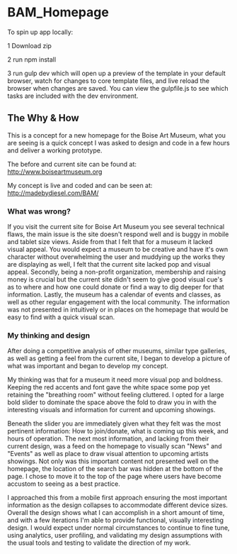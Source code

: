 # BAM_Homepage

To spin up app locally:

1 Download zip

2 run npm install

3 run gulp dev which will open up a preview of the template in your default browser, watch for changes to core template files, and live reload the browser when changes are saved. You can view the gulpfile.js to see which tasks are included with the dev environment.

## The Why & How

This is a concept for a new homepage for the Boise Art Museum, what you are seeing is a quick
concept I was asked to design and code in a few hours and deliver a working prototype.

The before and current site can be found at:
http://www.boiseartmuseum.org

My concept is live and coded and can be seen at:
http://madebydiesel.com/BAM/

### What was wrong?

If you visit the current site for Boise Art Museum you see several technical flaws,
the main issue is the site doesn't respond well and is buggy in mobile and tablet size
views. Aside from that I felt that for a museum it lacked visual appeal. You would expect
a museum to be creative and have it's own character without overwhelming the user and muddying up the works they are displaying as well, I felt that the current site lacked pop and
visual appeal. Secondly, being a non-profit organization, membership and raising money is
crucial but the current site didn't seem to give good visual cue's as to where and how one could donate or find a way to dig deeper for that information. Lastly, the museum has a calendar of events and classes, as well as other regular engagement with the local community. The information was not presented in intuitively or in places on the homepage that would be easy to find with a quick visual scan.

### My thinking and design

After doing a competitive analysis of other museums, similar type galleries, as well as
getting a feel from the current site, I began to develop a picture of what was important
and began to develop my concept.

My thinking was that for a museum it need more visual pop and boldness. Keeping the red
accents and font gave the white space some pop yet retaining the "breathing room"
without feeling cluttered. I opted for a large bold slider to dominate the space above the
fold to draw you in with the interesting visuals and information for current and upcoming
showings.

Beneath the slider you are immediately given what they felt was the most pertinent information:
How to join/donate, what is coming up this week, and hours of operation. The next most information, and lacking from their current design, was a feed on the homepage to visually scan "News" and "Events" as well as place to draw visual attention to upcoming artists showings.
Not only was this important content not presented well on the homepage, the location of the
search bar was hidden at the bottom of the page. I chose to move it to the top of the page where users have become accustom to seeing as a best practice.  

I approached this from a mobile first approach ensuring the most important information as the
design collapses to accommodate different device sizes. Overall the design shows what I can accomplish in a short amount of time, and with a few iterations I'm able to provide functional,
visually interesting design. I would expect under normal circumstances to continue to fine tune,
using analytics, user profiling, and validating my design assumptions with the usual tools and testing to validate the direction of my work.
